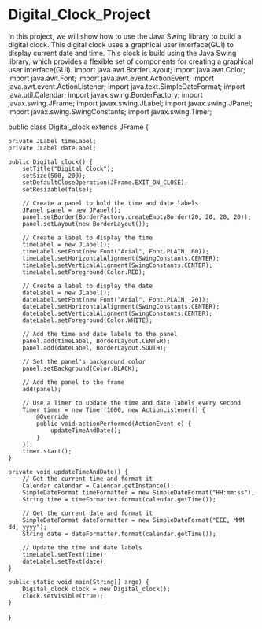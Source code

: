 # Digital_Clock_Project
In this project, we will show how to use the Java Swing library to build a digital clock. This digital clock uses a graphical user interface(GUI) to display current date and time. This clock is build using the Java Swing library, which provides a flexible set of components for creating a graphical user interface(GUI). 
import java.awt.BorderLayout;
import java.awt.Color;
import java.awt.Font;
import java.awt.event.ActionEvent;
import java.awt.event.ActionListener;
import java.text.SimpleDateFormat;
import java.util.Calendar;
import javax.swing.BorderFactory;
import javax.swing.JFrame;
import javax.swing.JLabel;
import javax.swing.JPanel;
import javax.swing.SwingConstants;
import javax.swing.Timer;

public class Digital_clock extends JFrame {

    private JLabel timeLabel;
    private JLabel dateLabel;

    public Digital_clock() {
        setTitle("Digital Clock");
        setSize(500, 200);
        setDefaultCloseOperation(JFrame.EXIT_ON_CLOSE);
        setResizable(false);

        // Create a panel to hold the time and date labels
        JPanel panel = new JPanel();
        panel.setBorder(BorderFactory.createEmptyBorder(20, 20, 20, 20));
        panel.setLayout(new BorderLayout());

        // Create a label to display the time
        timeLabel = new JLabel();
        timeLabel.setFont(new Font("Arial", Font.PLAIN, 60));
        timeLabel.setHorizontalAlignment(SwingConstants.CENTER);
        timeLabel.setVerticalAlignment(SwingConstants.CENTER);
        timeLabel.setForeground(Color.RED);

        // Create a label to display the date
        dateLabel = new JLabel();
        dateLabel.setFont(new Font("Arial", Font.PLAIN, 20));
        dateLabel.setHorizontalAlignment(SwingConstants.CENTER);
        dateLabel.setVerticalAlignment(SwingConstants.CENTER);
        dateLabel.setForeground(Color.WHITE);

        // Add the time and date labels to the panel
        panel.add(timeLabel, BorderLayout.CENTER);
        panel.add(dateLabel, BorderLayout.SOUTH);

        // Set the panel's background color
        panel.setBackground(Color.BLACK);

        // Add the panel to the frame
        add(panel);

        // Use a Timer to update the time and date labels every second
        Timer timer = new Timer(1000, new ActionListener() {
            @Override
            public void actionPerformed(ActionEvent e) {
                updateTimeAndDate();
            }
        });
        timer.start();
    }

    private void updateTimeAndDate() {
        // Get the current time and format it
        Calendar calendar = Calendar.getInstance();
        SimpleDateFormat timeFormatter = new SimpleDateFormat("HH:mm:ss");
        String time = timeFormatter.format(calendar.getTime());

        // Get the current date and format it
        SimpleDateFormat dateFormatter = new SimpleDateFormat("EEE, MMM dd, yyyy");
        String date = dateFormatter.format(calendar.getTime());

        // Update the time and date labels
        timeLabel.setText(time);
        dateLabel.setText(date);
    }

    public static void main(String[] args) {
        Digital_clock clock = new Digital_clock();
        clock.setVisible(true);
    }
}
